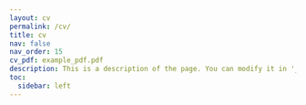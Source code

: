 ```yaml
---
layout: cv
permalink: /cv/
title: cv
nav: false
nav_order: 15
cv_pdf: example_pdf.pdf
description: This is a description of the page. You can modify it in '_pages/cv.md'. You can also change or remove the top pdf download button.
toc:
  sidebar: left
---
```

